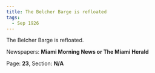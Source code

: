 ```yaml
---  
title: The Belcher Barge is refloated  
tags:  
  - Sep 1926  
---  
```

  
The Belcher Barge is refloated.  
  
Newspapers: **Miami Morning News or The Miami Herald**  
  
Page: **23**, Section: **N/A** 
